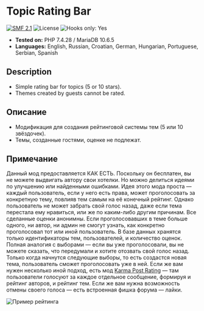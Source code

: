 # Topic Rating Bar
[![SMF 2.1](https://img.shields.io/badge/SMF-2.1-ed6033.svg?style=flat)](https://github.com/SimpleMachines/SMF2.1)
![License](https://img.shields.io/github/license/dragomano/topic-rating-bar)
![Hooks only: Yes](https://img.shields.io/badge/Hooks%20only-YES-blue)

* **Tested on:** PHP 7.4.28 / MariaDB 10.6.5
* **Languages:** English, Russian, Croatian, German, Hungarian, Portuguese, Serbian, Spanish

## Description
* Simple rating bar for topics (5 or 10 stars).
* Themes created by guests cannot be rated.

## Описание
* Модификация для создания рейтинговой системы тем (5 или 10 звёздочек).
* Темы, созданные гостями, оценке не подлежат.

## Примечание
Данный мод предоставляется КАК ЕСТЬ. Поскольку он бесплатен, вы не можете выдвигать автору свои хотелки. Но можно делиться идеями по улучшению или найденными ошибками.
Идея этого мода проста — каждый пользователь, если у него есть права, может проголосовать за конкретную тему, повлияв тем самым на её конечный рейтинг. Однако пользователь не может забрать свой голос назад, даже если тема перестала ему нравиться, или же по каким-либо другим причинам. Все сделанные оценки анонимны. Если проголосовавших в теме больше одного, ни автор, ни админ не смогут узнать, как конкретно проголосовал тот или иной пользователь. В базе данных хранятся только идентификаторы тем, пользователей, и количество оценок. Полная аналогия с выборами — если вы уже проголосовали, вы не можете сказать, что передумали и хотите отозвать свой голос назад. Только когда начнутся следующие выборы, то есть создаcтся новая тема, пользователь сможет проголосовать уже в ней. Если же вам нужен несколько иной подход, есть мод [Karma Post Rating](https://ko-fi.com/s/37278cd45d) — там пользователи голосуют за каждое отдельное сообщение, формируя и рейтинг авторов, и рейтинг тем. Если же вам нужна возможность отмены своего голоса — есть встроенная фишка форума — лайки.

![Пример рейтинга](https://user-images.githubusercontent.com/229402/72662059-d28d2600-3a03-11ea-916b-ca64820fc9a0.png)
